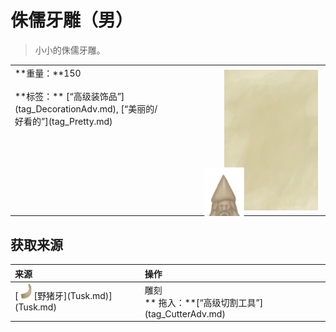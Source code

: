 # 侏儒牙雕（男）  
> 小小的侏儒牙雕。  
  
<table class="table table-bordered" data-toggle="table"  data-show-header="false"><thead style="display:none"><tr ><th  style="width:50%;text-align:left;vertical-align:top;"  >title</th><th  style="width:50%;text-align:left;vertical-align:top;"  ></th></tr></thead><tr ><td  style="width:50%;text-align:left;vertical-align:top;"  >**重量：**150<br><br>**标签：**	[“高级装饰品”](tag_DecorationAdv.md), [“美丽的/好看的”](tag_Pretty.md)</td><td  style="width:50%;text-align:left;vertical-align:top;"  ><div style="float:right; margin:5px"><div class="gamecard" style="width:150px; height:225px;"><a href="TuskCarving_GnomeMale.md" style="color:black"><img class="bg" decoding="async" src="../wiki/Sprite/BG_SandTop.png" href="a.md" style="max-width:150px;max-height:225px;"><img decoding="async" src="../wiki/Sprite/IvoryGnomeMale.png" class="cardimage" style="transform: translate(-50%, -50%) scale(0.4398826979472141);"><span style="font-size: 25px;">侏儒牙雕（男）</span></a></div></div></td></tr></tbody></table>  
  
## 获取来源  
<table class="table table-bordered" data-toggle="table"  ><thead style=""><tr ><th  style="text-align:left;vertical-align:top;"  >来源</th><th  style="text-align:left;vertical-align:top;"  >操作</th></tr></thead><tr ><td  style="text-align:left;vertical-align:top;"  >[<div style="width:25px;display:inline-block;text-align:center"><img decoding="async" src="../wiki/Sprite/Tusk.png" href="a.md" style="max-width:25px;max-height:25px;"></div>[野猪牙](Tusk.md)](Tusk.md)</td><td  style="text-align:left;vertical-align:top;"  >雕刻<br>** 拖入：**[“高级切割工具”](tag_CutterAdv.md)</td></tr></tbody></table>  
  


<script>document.title="侏儒牙雕（男） - 卡牌生存百科 Card Survival Wiki";</script>